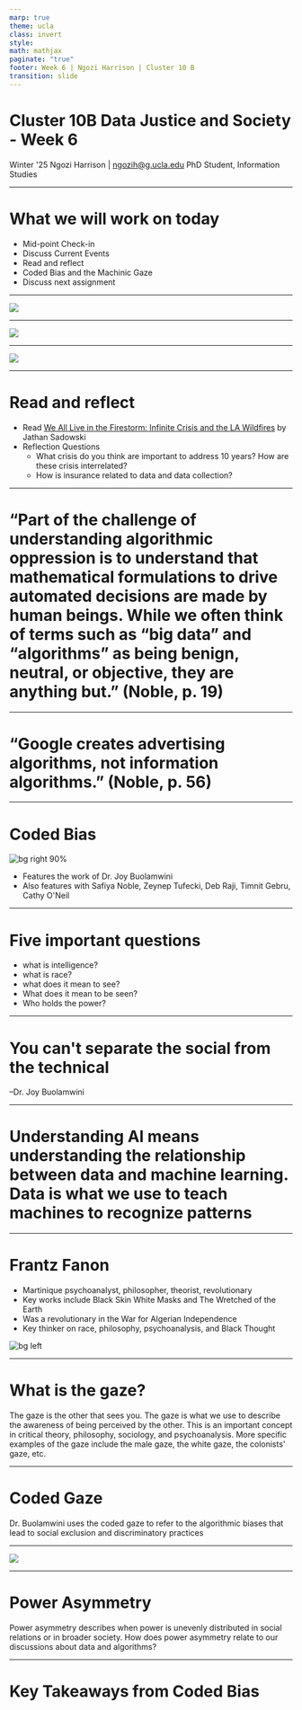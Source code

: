 ```yaml
---
marp: true
theme: ucla
class: invert
style: 
math: mathjax
paginate: "true"
footer: Week 6 | Ngozi Harrison | Cluster 10 B
transition: slide
---
```

# Cluster 10B Data Justice and Society - Week 6

Winter '25
Ngozi Harrison | ngozih@g.ucla.edu
PhD Student, Information Studies

---
# What we will work on today
- Mid-point Check-in
- Discuss Current Events
- Read and reflect
- Coded Bias and the Machinic Gaze
- Discuss next assignment


---
[![](images/Pasted%20image%2020250210204104-1.png)](https://www.404media.co/microsoft-study-finds-ai-makes-human-cognition-atrophied-and-unprepared-3/)

---

[![](images/Pasted%20image%2020250210204329-1.png)](https://www.theverge.com/news/609371/lyft-robotaxi-mobileye-marubeni-dallas-2026)

---
![](images/Pasted%20image%2020250210204528-1.png)

---
# Read and reflect
- Read [We All Live in the Firestorm: Infinite Crisis and the LA Wildfires](https://thetechbubble.substack.com/p/we-all-live-in-the-firestorm-infinite?utm_campaign=post&utm_medium=web) by Jathan Sadowski
- Reflection Questions
	- What crisis do you think are important to address 10 years? How are these crisis interrelated?
	- How is insurance related to data and data collection?

---
# “Part of the challenge of understanding algorithmic oppression is to understand that mathematical formulations to drive automated decisions are made by human beings. While we often think of terms such as “big data” and “algorithms” as being benign, neutral, or objective, they are anything but.” (Noble, p. 19)


---
# “Google creates advertising algorithms, not information algorithms.” (Noble, p. 56)

---

# Coded Bias
![bg right 90%](images/Pasted%20image%2020250211075520-1.png)

- Features the work of Dr. Joy Buolamwini
- Also features with Safiya Noble, Zeynep Tufecki, Deb Raji, Timnit Gebru, Cathy O'Neil

---
#  Five important questions
- what is intelligence?
- what is race?
- what does it mean to see?
- What does it mean to be seen?
- Who holds the power?


---
# You can't separate the social from the technical 
–Dr. Joy Buolamwini



---
# Understanding AI means understanding the relationship between data and machine learning. Data is what we use to teach machines to recognize patterns


---
# Frantz Fanon
- Martinique psychoanalyst, philosopher, theorist, revolutionary
- Key works include Black Skin White Masks and The Wretched of the Earth
- Was a revolutionary in the War for Algerian Independence
- Key thinker on race, philosophy, psychoanalysis, and Black Thought

![bg left](images/Pasted%20image%2020250210204853-1.png)

---
# What is the gaze?

The gaze is the other that sees you. The gaze is what we use to describe the awareness of being perceived by the other. This is an important concept in critical theory, philosophy, sociology, and psychoanalysis. More specific examples of the gaze include the male gaze, the white gaze, the colonists' gaze, etc. 

---
# Coded Gaze
Dr. Buolamwini uses the coded gaze to refer to the algorithmic biases that lead to social exclusion and discriminatory practices 

---
![](images/Pasted%20image%2020250210205853-1.png)

---
# Power Asymmetry
Power asymmetry describes when power is unevenly distributed in social relations or in broader society. How does power asymmetry relate to our discussions about data and algorithms?

---
# Key Takeaways from Coded Bias
